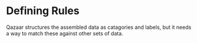 # Defining Rules

Qazaar structures the assembled data as catagories and labels, but it needs a way to match these against other sets of data.
